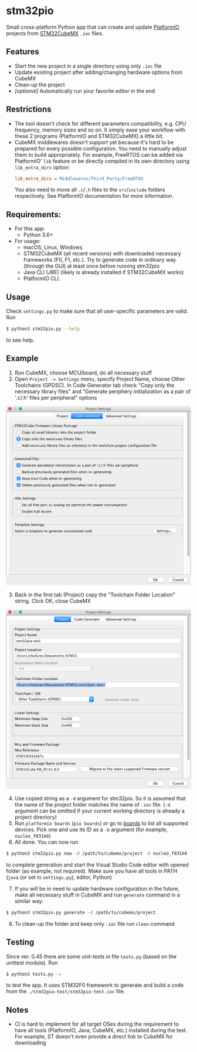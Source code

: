 # stm32pio
Small cross-platform Python app that can create and update [PlatformIO](https://platformio.org) projects from [STM32CubeMX](http://www.st.com/en/development-tools/stm32cubemx.html) `.ioc` files.


## Features
  - Start the new project in a single directory using only `.ioc` file
  - Update existing project after adding/changing hardware options from CubeMX
  - Clean-up the project
  - *[optional]* Automatically run your favorite editor in the end


## Restrictions
  - The tool doesn't check for different parameters compatibility, e.g. CPU frequency, memory sizes and so on. It simply ease your workflow with these 2 programs (PlatformIO and STM32CubeMX) a little bit.
  - CubeMX middlewares doesn't support yet because it's hard to be prepared for every possible configuration. You need to manually adjust them to build appropriately. For example, FreeRTOS can be added via PlatformIO' `lib` feature or be directly compiled in its own directory using `lib_extra_dirs` option:
    ```ini
    lib_extra_dirs = Middlewares/Third_Party/FreeRTOS
    ```
    You also need to move all `.c`/`.h` files to the `src`/`include` folders respectively. See PlatformIO documentation for more information.


## Requirements:
  - For this app:
    - Python 3.6+
  - For usage:
    - macOS, Linux, Windows
    - STM32CubeMX (all recent versions) with downloaded necessary frameworks (F0, F1, etc.). Try to generate code in ordinary way (through the GUI) at least once before running stm32pio
    - Java CLI (JRE) (likely is already installed if STM32CubeMX works)
    - PlatformIO CLI.


## Usage
Check `settings.py` to make sure that all user-specific parameters are valid. Run
```bash
$ python3 stm32pio.py --help
```
to see help.


## Example
1. Run CubeMX, choose MCU/board, do all necessary stuff
2. Open `Project -> Settings` menu, specify Project Name, choose Other Toolchains (GPDSC). In Code Generator tab check "Copy only the necessary library files" and "Generate periphery initialization as a pair of '.c/.h' files per peripheral" options

![Code Generator tab](/screenshots/tab_CodeGenerator.png)

3. Back in the first tab (Project) copy the "Toolchain Folder Location" string. Click OK, close CubeMX

![Project tab](/screenshots/tab_Project.png)

4. Use copied string as a `-d` argument for stm32pio. So it is assumed that the name of the project folder matches the name of `.ioc` file. (`-d` argument can be omitted if your current working directory is already a project directory)
5. Run `platformio boards` (`pio boards`) or go to [boards](https://docs.platformio.org/en/latest/boards) to list all supported devices. Pick one and use its ID as a `-b` argument (for example, `nucleo_f031k6`)
6. All done. You can now run
```bash
$ python3 stm32pio.py new -d /path/to/cubemx/project -b nucleo_f031k6 --start-editor=vscode
```
to complete generation and start the Visual Studio Code editor with opened folder (as example, not required). Make sure you have all tools in PATH (`java` (or set in `settings.py`), editor, Python)

7. If you will be in need to update hardware configuration in the future, make all necessary stuff in CubeMX and run `generate` command in a similar way:
```bash
$ python3 stm32pio.py generate -d /path/to/cubemx/project
```
8. To clean-up the folder and keep only `.ioc` file run `clean` command


## Testing
Since ver. 0.45 there are some unit-tests in file `tests.py` (based on the unittest module). Run
```bash
$ python3 tests.py -v
```
to test the app. It uses STM32F0 framework to generate and build a code from the `./stm32pio-test/stm32pio-test.ioc` file.


## Notes
  - CI is hard to implement for all target OSes during the requirement to have all tools (PlatformIO, Java, CubeMX, etc.) installed during the test. For example, ST doesn't even provide a direct link to CubeMX for downloading
